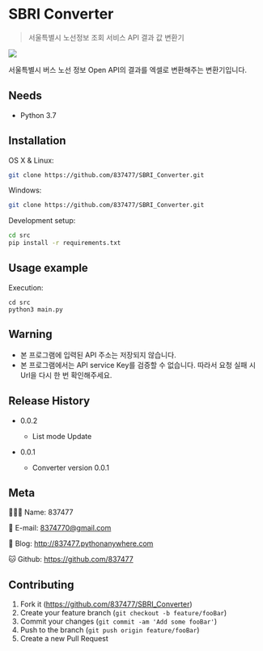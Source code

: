 # SBRI Converter
> 서울특별시 노선정보 조회 서비스 API 결과 값 변환기

<p><img src="./rdm/sample.png"></p>

서울특별시 버스 노선 정보 Open API의 결과를 엑셀로 변환해주는 변환기입니다.

## Needs

- Python 3.7

## Installation

OS X & Linux:

```sh
git clone https://github.com/837477/SBRI_Converter.git
```

Windows:

```sh
git clone https://github.com/837477/SBRI_Converter.git
```

Development setup:

```sh
cd src
pip install -r requirements.txt
```

## Usage example

Execution:

```
cd src
python3 main.py
```

## Warning

- 본 프로그램에 입력된 API 주소는 저장되지 않습니다.
- 본 프로그램에서는 API service Key를 검증할 수 없습니다. 따라서 요청 실패 시 Url을 다시 한 번 확인해주세요.

## Release History
* 0.0.2
    * List mode Update

* 0.0.1
    * Converter version 0.0.1

## Meta

🙋🏻‍♂️ Name: 837477 

📧 E-mail: 8374770@gmail.com

📔 Blog: http://837477.pythonanywhere.com

🐱 Github: https://github.com/837477

## Contributing

1. Fork it (<https://github.com/837477/SBRI_Converter>)
2. Create your feature branch (`git checkout -b feature/fooBar`)
3. Commit your changes (`git commit -am 'Add some fooBar'`)
4. Push to the branch (`git push origin feature/fooBar`)
5. Create a new Pull Request
